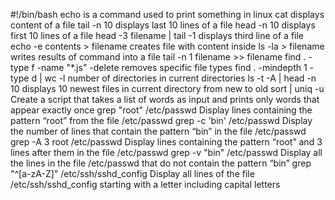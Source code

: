 #!/bin/bash
echo is a command used to print something in linux
cat displays content of a file
tail -n 10 displays last 10 lines of a file
head -n 10 displays first 10 lines of a file
head -3 filename | tail -1 displays third line of a file
echo -e contents > filename creates file with content inside
ls -la > filename writes results of command into a file
tail -n 1 filename >> filename
find . -type f -name "*.js" -delete removes specific file types
find . -mindepth 1 -type d | wc -l number of directories in current directories
ls -t -A | head -n 10 displays 10 newest files in current directory from new to old
sort | uniq -u Create a script that takes a list of words as input and prints only words that appear exactly once
grep "root" /etc/passwd Display lines containing the pattern “root” from the file /etc/passwd
grep -c 'bin' /etc/passwd Display the number of lines that contain the pattern “bin” in the file /etc/passwd
grep -A 3 root /etc/passwd Display lines containing the pattern “root” and 3 lines after them in the file /etc/passwd
grep -v "bin" /etc/passwd Display all the lines in the file /etc/passwd that do not contain the pattern “bin”
grep "^[a-zA-Z]" /etc/ssh/sshd_config Display all lines of the file /etc/ssh/sshd_config starting with a letter including capital letters
